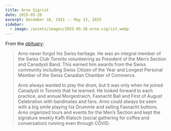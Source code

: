 ```yaml
---
title: Arno Sigrist
date: 2025-05-26
excerpt: December 16, 1931 -- May 13, 2025
sidebar:
  - image: /assets/images/2025-05-26-arno-sigrist.webp
---
```


From the [obituary]:

> Arno never forgot his Swiss heritage. He was an integral member of the Swiss
> Club Toronto volunteering as President of the Men’s Section and Canadysli
> Band. This earned him awards from the Swiss community including Swiss Citizen
> of the Year and Longest Personal Member of the Swiss Canadian Chamber of
> Commerce.
>
> Arno always wanted to play the drum, but it was only when he joined Canadysli
> in Toronto that he learned. He looked forward to each practice, and annual
> Morgestraich, Fasnacht Ball and First of August Celebration with bandmates
> and fans. Arno could always be seen with a big smile playing his Drummle and
> selling Fasnacht buttons. Arno organized tours and events for the Men’s
> Section and kept the signature weekly Kaffi Klatsch (social gathering for
> coffee and conversation) running even through COVID.

[obituary]: <https://www.affordableburialsandcremations.ca/obituaries/arno-sigrist>
